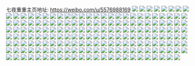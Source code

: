 七夜重重主页地址: https://weibo.com/u/5576988169 
![](https://wx4.sinaimg.cn/mw2000/0065qto5ly1h9knfkppzrj32ad31tb2b.jpg) 
![](https://wx4.sinaimg.cn/mw2000/0065qto5ly1h9knflg0u0j32ds1sc7wi.jpg) 
![](https://wx4.sinaimg.cn/mw2000/0065qto5ly1h9knfjlr5kj31sc2dsb2a.jpg) 
![](https://wx4.sinaimg.cn/mw2000/0065qto5gy1h9jqgj6u8dj30k00htgm5.jpg) 
![](https://wx4.sinaimg.cn/mw2000/0065qto5gy1h9jqgiq7m5j30jz0xrabv.jpg) 
![](https://wx4.sinaimg.cn/mw2000/0065qto5gy1h9jfuak8mxj32c0340b2a.jpg) 
![](https://wx4.sinaimg.cn/mw2000/0065qto5gy1h9jfuchb6xj30bw0h4aen.jpg) 
![](https://wx4.sinaimg.cn/mw2000/0065qto5gy1h9jfugqhvzj32c0340x6q.jpg) 
![](https://wx4.sinaimg.cn/mw2000/0065qto5gy1h9jfut3m0gj32c0340npe.jpg) 
![](https://wx4.sinaimg.cn/mw2000/0065qto5gy1h9jfuxe9fyj31401e0qas.jpg) 
![](https://wx4.sinaimg.cn/mw2000/0065qto5gy1h9jfuviuqlj31401e0101.jpg) 
![](https://wx4.sinaimg.cn/mw2000/0065qto5gy1h9jfu5szukj32c0340kjn.jpg) 
![](https://wx4.sinaimg.cn/mw2000/0065qto5gy1h9jfv1wvihj32c0340npe.jpg) 
![](https://wx4.sinaimg.cn/mw2000/0065qto5gy1h9jfv362a1j30ii06zt93.jpg) 
![](https://wx4.sinaimg.cn/mw2000/0065qto5ly1h9dtjrzproj30mz0vvgmm.jpg) 
![](https://wx4.sinaimg.cn/mw2000/0065qto5ly1h9b8c59y6hj30mz13g765.jpg) 
![](https://wx4.sinaimg.cn/mw2000/0065qto5ly1h8srndcahsj31ro2cwhdu.jpg) 
![](https://wx4.sinaimg.cn/mw2000/0065qto5ly1h8sroap7ubj32ds1scu0y.jpg) 
![](https://wx4.sinaimg.cn/mw2000/0065qto5ly1h8srnebypfj31sc2dsnpe.jpg) 
![](https://wx4.sinaimg.cn/mw2000/0065qto5ly1h8srnf2ys9j31pp2a97wi.jpg) 
![](https://wx4.sinaimg.cn/mw2000/0065qto5ly1h8srnftul8j31sc2dsnpd.jpg) 
![](https://wx4.sinaimg.cn/mw2000/0065qto5ly1h8sro2bamwj32ds1scqv5.jpg) 
![](https://wx4.sinaimg.cn/mw2000/0065qto5ly1h8irkiyq5vj32c0340x6p.jpg) 
![](https://wx4.sinaimg.cn/mw2000/0065qto5ly1h8irkhyzkqj32c03404qr.jpg) 
![](https://wx4.sinaimg.cn/mw2000/0065qto5ly1h8irkkt3ojj31rg2clkjl.jpg) 
![](https://wx4.sinaimg.cn/mw2000/0065qto5ly1h8irkl7v4xj30p30xggtk.jpg) 
![](https://wx4.sinaimg.cn/mw2000/0065qto5ly1h8hbpffd63j30u0163k24.jpg) 
![](https://wx4.sinaimg.cn/mw2000/0065qto5ly1h8g5gmtmhuj30l90sc75y.jpg) 
![](https://wx4.sinaimg.cn/mw2000/0065qto5ly1h8g5gmlpsvj311s0sc7c7.jpg) 
![](https://wx4.sinaimg.cn/mw2000/0065qto5ly1h8e2i9s4yaj323w2t7qv7.jpg) 
![](https://wx4.sinaimg.cn/mw2000/0065qto5ly1h8e2hz6rtjj31sc2dshdu.jpg) 
![](https://wx4.sinaimg.cn/mw2000/0065qto5ly1h8e2i3jbh9j32802you0z.jpg) 
![](https://wx4.sinaimg.cn/mw2000/0065qto5ly1h8e2i1c9ksj31sc2dse81.jpg) 
![](https://wx4.sinaimg.cn/mw2000/0065qto5ly1h8e2i2cpt4j32c0340e84.jpg) 
![](https://wx4.sinaimg.cn/mw2000/0065qto5ly1h8e2i7dycgj32c0340kjo.jpg) 
![](https://wx4.sinaimg.cn/mw2000/0065qto5ly1h8e2i0nlyhj32802yo1l0.jpg) 
![](https://wx4.sinaimg.cn/mw2000/0065qto5ly1h8e2lmow1zj33402c0b2b.jpg) 
![](https://wx4.sinaimg.cn/mw2000/0065qto5ly1h8e2i4jb9zj31sc2dsb2a.jpg) 
![](https://wx4.sinaimg.cn/mw2000/0065qto5ly1h7pyw5fkrrj31sc2dsu0y.jpg) 
![](https://wx4.sinaimg.cn/mw2000/0065qto5ly1h7pyw6egpwj31sc2dsqv6.jpg) 
![](https://wx4.sinaimg.cn/mw2000/0065qto5ly1h7pyw726ggj31sc2dshdu.jpg) 
![](https://wx4.sinaimg.cn/mw2000/0065qto5ly1h7pyxc3wewj32c0340x6p.jpg) 
![](https://wx4.sinaimg.cn/mw2000/0065qto5ly1h7n9j3u3e8j31sc2dskjm.jpg) 
![](https://wx4.sinaimg.cn/mw2000/0065qto5ly1h7ldspwdshj32c0340u0y.jpg) 
![](https://wx4.sinaimg.cn/mw2000/0065qto5ly1h7ldsos0lhj32c03407wi.jpg) 
![](https://wx4.sinaimg.cn/mw2000/0065qto5ly1h7gca4okgej32c0340hdu.jpg) 
![](https://wx4.sinaimg.cn/mw2000/0065qto5ly1h7gca7y29sj31sc2dsthy.jpg) 
![](https://wx4.sinaimg.cn/mw2000/0065qto5ly1h7gca1dbl1j31sc2ds7f2.jpg) 
![](https://wx4.sinaimg.cn/mw2000/0065qto5ly1h7gc94xrs6j32802yoaup.jpg) 
![](https://wx4.sinaimg.cn/mw2000/0065qto5ly1h7gc8y7v6zj32c03404mi.jpg) 
![](https://wx4.sinaimg.cn/mw2000/0065qto5ly1h7bvf3jqtuj32c0340tvw.jpg) 
![](https://wx4.sinaimg.cn/mw2000/0065qto5ly1h7bvf5q575j33402c04qq.jpg) 
![](https://wx4.sinaimg.cn/mw2000/0065qto5ly1h7bvf4tf8oj32c03404qr.jpg) 
![](https://wx4.sinaimg.cn/mw2000/0065qto5gy1h79sxe3579j32c0340u0x.jpg) 
![](https://wx4.sinaimg.cn/mw2000/0065qto5ly1h79sx9ge40j33402c0qv5.jpg) 
![](https://wx4.sinaimg.cn/mw2000/0065qto5ly1h771pan5qxj32c0340hdv.jpg) 
![](https://wx4.sinaimg.cn/mw2000/0065qto5ly1h771pdtorbj32c0340nnd.jpg) 
![](https://wx4.sinaimg.cn/mw2000/0065qto5ly1h771p9cf2hj32c0340b2c.jpg) 
![](https://wx4.sinaimg.cn/mw2000/0065qto5ly1h771pbtgd2j326e2wikjn.jpg) 
![](https://wx4.sinaimg.cn/mw2000/0065qto5ly1h771qs5g8sj32c03407ka.jpg) 
![](https://wx4.sinaimg.cn/mw2000/0065qto5ly1h76b6gfeg9j32c0340u0y.jpg) 
![](https://wx4.sinaimg.cn/mw2000/0065qto5ly1h76b6ebsz2j32c03404qq.jpg) 
![](https://wx4.sinaimg.cn/mw2000/0065qto5ly1h76b6l2zj1j32c0340kjm.jpg) 
![](https://wx4.sinaimg.cn/mw2000/0065qto5ly1h76b6c3q1zj323d2siqv5.jpg) 
![](https://wx4.sinaimg.cn/mw2000/0065qto5ly1h76b6ino9uj32c03404qq.jpg) 
![](https://wx4.sinaimg.cn/mw2000/0065qto5ly1h76b6a7tusj32c0340hdv.jpg) 
![](https://wx4.sinaimg.cn/mw2000/0065qto5ly1h71d5ohzsuj32c0340qv6.jpg) 
![](https://wx4.sinaimg.cn/mw2000/0065qto5ly1h71d5mbbafj32c03400za.jpg) 
![](https://wx4.sinaimg.cn/mw2000/0065qto5ly1h71d5klv95j32c0340gs3.jpg) 
![](https://wx4.sinaimg.cn/mw2000/0065qto5ly1h71d6h0c03j33402c0b2a.jpg) 
![](https://wx4.sinaimg.cn/mw2000/0065qto5ly1h71d6fwfhtj33402c0u0y.jpg) 
![](https://wx4.sinaimg.cn/mw2000/0065qto5ly1h71db7t7shj327v2yitka.jpg) 
![](https://wx4.sinaimg.cn/mw2000/0065qto5ly1h71bnk24dtj30u00u0q43.jpg) 
![](https://wx4.sinaimg.cn/mw2000/0065qto5gy1h6zylq2dhlj30n01dstmr.jpg) 
![](https://wx4.sinaimg.cn/mw2000/0065qto5gy1h6zylo0w3ej30mv0hsjv7.jpg) 
![](https://wx4.sinaimg.cn/mw2000/0065qto5gy1h6zyls5pqaj30mz0sf79i.jpg) 
![](https://wx4.sinaimg.cn/mw2000/0065qto5gy1h6zylsq65fj30lp0skgnp.jpg) 
![](https://wx4.sinaimg.cn/mw2000/0065qto5gy1h6zylr1qb0j30n00qxagm.jpg) 
![](https://wx4.sinaimg.cn/mw2000/0065qto5ly1h6xzk02zqxj32c0340gsr.jpg) 
![](https://wx4.sinaimg.cn/mw2000/0065qto5ly1h6xzk0ilkoj30go073jsh.jpg) 
![](https://wx4.sinaimg.cn/mw2000/0065qto5ly1h6xzjyu311j32c0340qv5.jpg) 
![](https://wx4.sinaimg.cn/mw2000/0065qto5ly1h6wv98vmzfj32ds1scb2a.jpg) 
![](https://wx4.sinaimg.cn/mw2000/0065qto5ly1h6wv97tg0pj31sc2dswp9.jpg) 
![](https://wx4.sinaimg.cn/mw2000/0065qto5ly1h6wv99ndoyj32c03407ai.jpg) 
![](https://wx4.sinaimg.cn/mw2000/0065qto5ly1h6ujwg58ufj30n01dstgv.jpg) 
![](https://wx4.sinaimg.cn/mw2000/0065qto5ly1h6ujwexwnoj30m70xck54.jpg) 
![](https://wx4.sinaimg.cn/mw2000/0065qto5ly1h6ujwfd6ctj30nf0grju6.jpg) 
![](https://wx4.sinaimg.cn/mw2000/0065qto5ly1h6t5c7ct8rj31qb2b3npd.jpg) 
![](https://wx4.sinaimg.cn/mw2000/0065qto5ly1h6t5c9cc0gj31qy2byamf.jpg) 
![](https://wx4.sinaimg.cn/mw2000/0065qto5ly1h6t5c8nlmnj32c0340e83.jpg) 
![](https://wx4.sinaimg.cn/mw2000/0065qto5gy1h6s9l7jktxj32ds1scx6q.jpg) 
![](https://wx4.sinaimg.cn/mw2000/0065qto5gy1h6s9kr20lgj31sc2ds7wi.jpg) 
![](https://wx4.sinaimg.cn/mw2000/0065qto5gy1h6s9m24sy7j31sc2ds7wi.jpg) 
![](https://wx4.sinaimg.cn/mw2000/0065qto5gy1h6s9lk6fllj30tw1h6qgl.jpg) 
![](https://wx4.sinaimg.cn/mw2000/0065qto5gy1h6s9lbnjiij32c03401ky.jpg) 
![](https://wx4.sinaimg.cn/mw2000/0065qto5gy1h6s9lhh9vuj32c03407wj.jpg) 
![](https://wx4.sinaimg.cn/mw2000/0065qto5gy1h6s9lwq75ej31sc2dshdu.jpg) 
![](https://wx4.sinaimg.cn/mw2000/0065qto5gy1h6s9lph5ygj31sc2dse82.jpg) 
![](https://wx4.sinaimg.cn/mw2000/0065qto5gy1h6s9m5jqphj30k00zkwmv.jpg) 
![](https://wx4.sinaimg.cn/mw2000/0065qto5ly1h6rcik1iywj32c0340e83.jpg) 
![](https://wx4.sinaimg.cn/mw2000/0065qto5ly1h6rcigt0qoj32c0340kjn.jpg) 
![](https://wx4.sinaimg.cn/mw2000/0065qto5ly1h6rcj0zt9tj31sc2dse60.jpg) 
![](https://wx4.sinaimg.cn/mw2000/0065qto5ly1h6rcim0oadj31vq2lakjl.jpg) 
![](https://wx4.sinaimg.cn/mw2000/0065qto5ly1h6nboze1y9j32c0340qva.jpg) 
![](https://wx4.sinaimg.cn/mw2000/0065qto5ly1h6nbzkps2ij30u01657gt.jpg) 
![](https://wx4.sinaimg.cn/mw2000/0065qto5ly1h6nbp2h1jxj31sc2dsjza.jpg) 
![](https://wx4.sinaimg.cn/mw2000/0065qto5ly1h6nbqid5ddj32c0340u0y.jpg) 
![](https://wx4.sinaimg.cn/mw2000/0065qto5ly1h6nbvzy6wej33402c04qq.jpg) 
![](https://wx4.sinaimg.cn/mw2000/0065qto5ly1h6nbw15lvjj318v1iuh6t.jpg) 
![](https://wx4.sinaimg.cn/mw2000/0065qto5gy1h6kjpl9bj3j30n007n3z6.jpg) 
![](https://wx4.sinaimg.cn/mw2000/0065qto5gy1h6kjplqerej30n005d3z0.jpg) 
![](https://wx4.sinaimg.cn/mw2000/0065qto5gy1h6kjpkpjvqj30mz0crwgc.jpg) 
![](https://wx4.sinaimg.cn/mw2000/0065qto5gy1h6a164q6l6j32c0340b2c.jpg) 
![](https://wx4.sinaimg.cn/mw2000/0065qto5gy1h6a1687z9wj32c0340qpk.jpg) 
![](https://wx4.sinaimg.cn/mw2000/0065qto5gy1h6a16b3jncj329s312njg.jpg) 
![](https://wx4.sinaimg.cn/mw2000/0065qto5ly1h68pko5by6j32ds1sc16z.jpg) 
![](https://wx4.sinaimg.cn/mw2000/0065qto5ly1h68pkljhwfj31t22ernpd.jpg) 
![](https://wx4.sinaimg.cn/mw2000/0065qto5gy1h61qa1dk9rj31sc2dse82.jpg) 
![](https://wx4.sinaimg.cn/mw2000/0065qto5gy1h61qa4d4c2j31sc2dswvf.jpg) 
![](https://wx4.sinaimg.cn/mw2000/0065qto5gy1h61qa7f1gvj31sc2ds16w.jpg) 
![](https://wx4.sinaimg.cn/mw2000/0065qto5ly1h5z4kcxj01j30n00t6jv0.jpg) 
![](https://wx4.sinaimg.cn/mw2000/0065qto5ly1h5z4j4zcwtj30k00h1dh5.jpg) 
![](https://wx4.sinaimg.cn/mw2000/0065qto5ly1h5z4bfqrn2j30mz0qpgod.jpg) 
![](https://wx4.sinaimg.cn/mw2000/0065qto5ly1h5lvpo1ljcj32802yo7wj.jpg) 
![](https://wx4.sinaimg.cn/mw2000/0065qto5ly1h5lvpokuxhj30zg1ba10j.jpg) 
![](https://wx4.sinaimg.cn/mw2000/0065qto5ly1h5lvplgqskj329a30d1kz.jpg) 
![](https://wx4.sinaimg.cn/mw2000/0065qto5ly1h5lvpqgfyqj31sc2dskjm.jpg) 
![](https://wx4.sinaimg.cn/mw2000/0065qto5ly1h5lvpswlc1j32c0340e83.jpg) 
![](https://wx4.sinaimg.cn/mw2000/0065qto5ly1h5lvpipvm1j32c0340hdv.jpg) 
![](https://wx4.sinaimg.cn/mw2000/0065qto5ly1h5lvpjhtr2j32c03401cv.jpg) 
![](https://wx4.sinaimg.cn/mw2000/0065qto5ly1h5fwj6x94lj30n01dsqm0.jpg) 
![](https://wx4.sinaimg.cn/mw2000/0065qto5ly1h59qrq9mdoj31sc2dsu0x.jpg) 
![](https://wx4.sinaimg.cn/mw2000/0065qto5ly1h57e6bqdp7j30n01dsdyg.jpg) 
![](https://wx4.sinaimg.cn/mw2000/0065qto5ly1h57e6cd6a8j30n01ds7ob.jpg) 
![](https://wx4.sinaimg.cn/mw2000/0065qto5ly1h57e6ay1maj30n01dswyn.jpg) 
![](https://wx4.sinaimg.cn/mw2000/0065qto5ly1h52vafum72j30n01dsk4x.jpg) 
![](https://wx4.sinaimg.cn/mw2000/0065qto5ly1h52v5co3g2j30n01dsqoi.jpg) 
![](https://wx4.sinaimg.cn/mw2000/0065qto5ly1h52v5dq3ihj30n01dsqop.jpg) 
![](https://wx4.sinaimg.cn/mw2000/0065qto5ly1h4v715ikhtj30n01dse0u.jpg) 
![](https://wx4.sinaimg.cn/mw2000/0065qto5ly1h4v716q6m3j32c0340u0y.jpg) 
![](https://wx4.sinaimg.cn/mw2000/0065qto5ly1h4v7216lpxj32c0340x6q.jpg) 
![](https://wx4.sinaimg.cn/mw2000/0065qto5ly1h4v71yv3fmj31t42etkjl.jpg) 
![](https://wx4.sinaimg.cn/mw2000/0065qto5ly1h4qewt86mbj31qg2bae81.jpg) 
![](https://wx4.sinaimg.cn/mw2000/0065qto5ly1h4qewvex5wj32c0340hdu.jpg) 
![](https://wx4.sinaimg.cn/mw2000/0065qto5ly1h4qezxvihoj32ds1sckjl.jpg) 
![](https://wx4.sinaimg.cn/mw2000/0065qto5ly1h4kbuaf1f9j30n00sgtd9.jpg) 
![](https://wx4.sinaimg.cn/mw2000/0065qto5ly1h4kbub46ejj30mz0uiwla.jpg) 
![](https://wx4.sinaimg.cn/mw2000/0065qto5ly1h4kbu9wjgrj30my0uk7ga.jpg) 
![](https://wx4.sinaimg.cn/mw2000/0065qto5ly1h4etjmkuj5j31401e07bl.jpg) 
![](https://wx4.sinaimg.cn/mw2000/0065qto5ly1h4etjn1rp4j31401e0114.jpg) 
![](https://wx4.sinaimg.cn/mw2000/0065qto5ly1h4etjnj1p7j31401e0qak.jpg) 
![](https://wx4.sinaimg.cn/mw2000/0065qto5ly1h4dufbps5uj32ah1pvqv5.jpg) 
![](https://wx4.sinaimg.cn/mw2000/0065qto5ly1h4duff5pjjj33402c0x6q.jpg) 
![](https://wx4.sinaimg.cn/mw2000/0065qto5ly1h4dufhpsv0j32c0340qv6.jpg) 
![](https://wx4.sinaimg.cn/mw2000/0065qto5ly1h4dufmavg3j32c0340hdt.jpg) 
![](https://wx4.sinaimg.cn/mw2000/0065qto5ly1h4dufjqm24j32c0340u0y.jpg) 
![](https://wx4.sinaimg.cn/mw2000/0065qto5ly1h4bed5qbe4j32c0340qv6.jpg) 
![](https://wx4.sinaimg.cn/mw2000/0065qto5ly1h4bed9bshbj32c0340b2a.jpg) 
![](https://wx4.sinaimg.cn/mw2000/0065qto5ly1h4bedbgzv2j31r42c6qv5.jpg) 
![](https://wx4.sinaimg.cn/mw2000/0065qto5ly1h4beddy8caj32c0340npe.jpg) 
![](https://wx4.sinaimg.cn/mw2000/0065qto5ly1h4bee2w4ymj329e30ju0y.jpg) 
![](https://wx4.sinaimg.cn/mw2000/0065qto5ly1h4bee4tdonj31sc2dskjl.jpg) 
![](https://wx4.sinaimg.cn/mw2000/0065qto5ly1h46b0tjzjzj30u00i0tc2.jpg) 
![](https://wx4.sinaimg.cn/mw2000/0065qto5ly1h46b0ucy7zj30u00itqdi.jpg) 
![](https://wx4.sinaimg.cn/mw2000/0065qto5ly1h46b0uzvhej30u00gv43u.jpg) 
![](https://wx4.sinaimg.cn/mw2000/0065qto5ly1h413wos1bdj32c0340x6q.jpg) 
![](https://wx4.sinaimg.cn/mw2000/0065qto5ly1h413wqkwi2j32c03404qr.jpg) 
![](https://wx4.sinaimg.cn/mw2000/0065qto5ly1h413wsf9d4j32c0340hdu.jpg) 
![](https://wx4.sinaimg.cn/mw2000/0065qto5ly1h413wlnsz7j31sc2dsb2a.jpg) 
![](https://wx4.sinaimg.cn/mw2000/0065qto5ly1h3xapitbo9j30zg1ba4ay.jpg) 
![](https://wx4.sinaimg.cn/mw2000/0065qto5ly1h3xapia5ipj31hc0u0nft.jpg) 
![](https://wx4.sinaimg.cn/mw2000/0065qto5ly1h3xaphnrzqj32c0340hdt.jpg) 
![](https://wx4.sinaimg.cn/mw2000/0065qto5ly1h3xat4rahvj32981oxqv5.jpg) 
![](https://wx4.sinaimg.cn/mw2000/0065qto5ly1h3xapex73dj30n01dswrr.jpg) 
![](https://wx4.sinaimg.cn/mw2000/0065qto5ly1h3wzxi45c9j32c03404qq.jpg) 
![](https://wx4.sinaimg.cn/mw2000/0065qto5ly1h3u6jvw34sj31sc2dskjl.jpg) 
![](https://wx4.sinaimg.cn/mw2000/0065qto5ly1h3u6k5ulcjj32c0340x6p.jpg) 
![](https://wx4.sinaimg.cn/mw2000/0065qto5ly1h3u6mup0toj32c0340qv6.jpg) 
![](https://wx4.sinaimg.cn/mw2000/0065qto5ly1h3remd4qzgj30n01ds17s.jpg) 
![](https://wx4.sinaimg.cn/mw2000/0065qto5ly1h3remfspbmj30n01ds1cb.jpg) 
![](https://wx4.sinaimg.cn/mw2000/0065qto5ly1h3remiftd3j30n01dskck.jpg) 
![](https://wx4.sinaimg.cn/mw2000/0065qto5ly1h3remjlzimj32c03407wh.jpg) 
